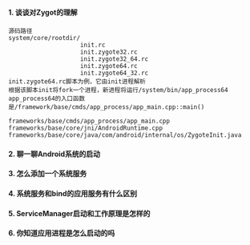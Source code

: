 #### 1. 谈谈对Zygot的理解
    源码路径
    system/core/rootdir/
                        init.rc
                        init.zygote32.rc
                        init.zygote32_64.rc
                        init.zygote64.rc
                        init.zygote64_32.rc
    init.zygote64.rc脚本为例，它由init进程解析
    根据该脚本init将fork一个进程，新进程将运行/system/bin/app_process64
    app_process64的入口函数是/framework/base/cmds/app_process/app_main.cpp::main()      
    
    frameworks/base/cmds/app_process/app_main.cpp
    frameworks/base/core/jni/AndroidRuntime.cpp
    frameworks/base/core/java/com/android/internal/os/ZygoteInit.java
    
    

#### 2. 聊一聊Android系统的启动


#### 3. 怎么添加一个系统服务


#### 4. 系统服务和bind的应用服务有什么区别


#### 5. ServiceManager启动和工作原理是怎样的


#### 6. 你知道应用进程是怎么启动的吗
